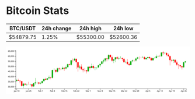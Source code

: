 # Bitcoin Stats

BTC/USDT|24h change|24h high|24h low|
|---|---|---|---|
|$54879.75|1.25%|$55300.00|$52600.36|

<img src="./chart.svg">
